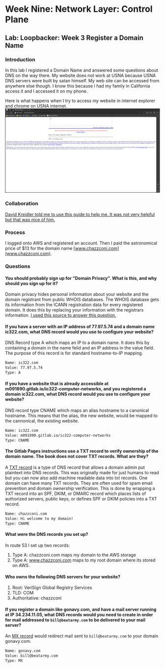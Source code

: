 # Week Nine: Network Layer: Control Plane

## Lab: Loopbacker: Week 3 Register a Domain Name

### Introduction

In this lab I registered a Domain Name and answered some questions about DNS on the way there. My website does not work at USNA because USNA DNS servers were built by satan himself. My web site can be accessed from anywhere else though. I know this because I had my family in California access it and I accessed it on my phone.

Here is what happens when I try to access my website in internet explorer and chrome on USNA internet.
![The worse school for CS.](photos/satan.PNG)

### Collaboration

[David Kreidler told me to use this guide to help me. It was not very helpful but that was nice of him.](https://docs.aws.amazon.com/AmazonS3/latest/userguide/website-hosting-custom-domain-walkthrough.html#root-domain-walkthrough-before-you-begin) 

### Process

I logged onto AWS and registered an account. Then I paid the astronomical price of $13 for the domain name [www.chazzconi.com](www.chazzconi.com).

### Questions

#### You should probably sign up for "Domain Privacy". What is this, and why should you sign up for it?

Domain privacy hides personal information about your website and the domain registrant from public WHOIS databases. The WHOIS database gets its information from the ICANN registration data for every registered domain. It does this by replacing your information with the registrars information. [I used this source to answer this question.](https://www.nexcess.net/blog/do-you-need-domain-privacy-protection/#:~:text=Domain%20privacy%20protection%20is%20a,when%20purchasing%20a%20domain%20name.)

#### If you have a server with an IP address of 77.97.5.74 and a domain name ic322.com, what DNS record would you use to configure your website?

DNS Record type A which maps an IP to a domain name. It does this by containing a domain in the name felid and an IP address in the value field. The purpose of this record is for standard hostname-to-IP mapping.

```text
Name: ic322.com
Value: 77.97.5.74
Type: A
```

#### If you have a website that is already accessible at m091890.gitlab.io/ic322-computer-networks, and you registered a domain ic322.com, what DNS record would you use to configure your website?

DNS record type CNAME which maps an alias hostname to a canonical hostname. This means that the alias, the new website, would be mapped to the cannonical, the existing website.

```text
Name: ic322.com
Value: m091890.gitlab.io/ic322-computer-networks
Type: CNAME
```

#### The Gitlab Pages instructions use a TXT record to verify ownership of the domain name. The book does not cover TXT records. What are they?

A [TXT record](https://www.cloudflare.com/learning/dns/dns-records/dns-txt-record/) is a type of DNS record that allows a domain admin put plaintext into DNS records. This was originally made for just humans to read but you can now also add machine readable data into txt records. One domain can have many TXT records. They are often used for spam email prevention and domain ownership verification. This is done by wrapping a TXT record into an SPF, DKIM, or DMARC record which places lists of authorized servers, public keys, or defines SPF or DKIM  policies into a TXT record.

```text
Name: chazzconi.com
Value: Hi welcome to my domain!
Type: CNAME
```

#### What were the DNS records you set up?

In route 53 I set up two records:

1. Type A: chazzconi.com maps my domain to the AWS storage
2. Type A: www.chazzconi.com maps to my root domain where its stored on AWS.

#### Who owns the following DNS servers for your website?

1. Root: VeriSign Global Registry Services
2. TLD: COM
3. Authoritative: chazzconi
 
#### If you register a domain like gonavy.com, and have a mail server running at IP 34.234.11.05, what DNS records would you need to create in order for mail addressed to `bill@beatarmy.com` to be delivered to your mail server?

An [MX record](https://www.cloudflare.com/learning/dns/dns-records/dns-mx-record/) would redirect mail sent to `bill@beatarmy.com` to your domain gonavy.com.

```text
Name: gonavy.com
Value: bill@beatarmy.com
Type: MX
```
